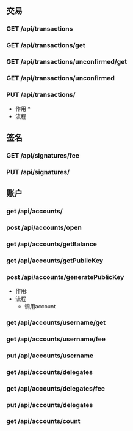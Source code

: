 ## 交易

### GET /api/transactions

### GET /api/transactions/get

### GET /api/transactions/unconfirmed/get

### GET /api/transactions/unconfirmed

### PUT /api/transactions/

* 作用
	* 
* 流程 	

## 签名

### GET /api/signatures/fee

### PUT /api/signatures/

## 账户

### get /api/accounts/ 
### post /api/accounts/open 
### get /api/accounts/getBalance 
### get /api/accounts/getPublicKey 
### post /api/accounts/generatePublicKey 

* 作用: 
* 流程 	
	* 调用account
### get /api/accounts/username/get 
### get /api/accounts/username/fee 
### put /api/accounts/username 
### get /api/accounts/delegates 
### get /api/accounts/delegates/fee 
### put /api/accounts/delegates 
### get /api/accounts/count 